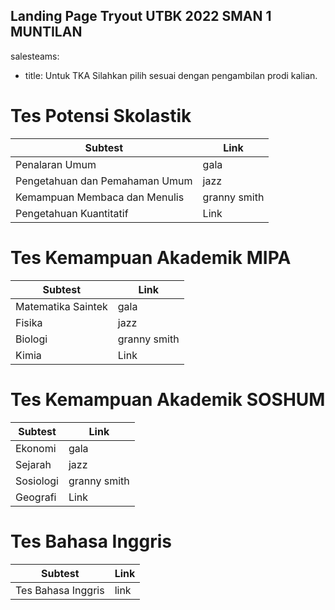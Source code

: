 ## Landing Page Tryout UTBK 2022 SMAN 1 MUNTILAN


salesteams:
- title: Untuk TKA Silahkan pilih sesuai dengan pengambilan prodi kalian.


# Tes Potensi Skolastik
| Subtest | Link |
|-------|--------|
| Penalaran Umum | gala | 
| Pengetahuan dan Pemahaman Umum | jazz |
| Kemampuan Membaca dan Menulis | granny smith |
| Pengetahuan Kuantitatif | Link |


# Tes Kemampuan Akademik MIPA
| Subtest | Link |
|-------|--------|
| Matematika Saintek| gala | 
| Fisika | jazz |
| Biologi | granny smith |
| Kimia | Link |

# Tes Kemampuan Akademik SOSHUM
| Subtest | Link |
|-------|--------|
| Ekonomi | gala | 
| Sejarah | jazz |
| Sosiologi | granny smith |
| Geografi | Link |

# Tes Bahasa Inggris
| Subtest | Link |
|-------|--------|
| Tes Bahasa Inggris | link | 
